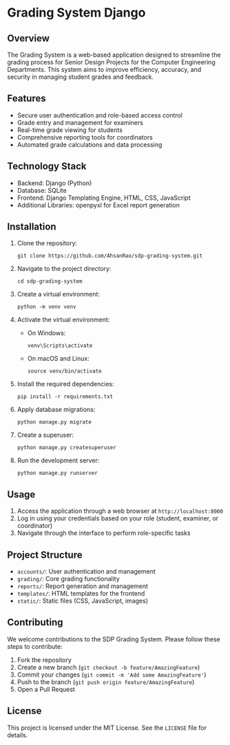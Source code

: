 # Grading System Django

## Overview

The Grading System is a web-based application designed to streamline the grading process for Senior Design Projects for the Computer Engineering Departments. This system aims to improve efficiency, accuracy, and security in managing student grades and feedback.

## Features

- Secure user authentication and role-based access control
- Grade entry and management for examiners
- Real-time grade viewing for students
- Comprehensive reporting tools for coordinators
- Automated grade calculations and data processing

## Technology Stack

- Backend: Django (Python)
- Database: SQLite
- Frontend: Django Templating Engine, HTML, CSS, JavaScript
- Additional Libraries: openpyxl for Excel report generation

## Installation

1. Clone the repository:
   ```
   git clone https://github.com/AhsanRao/sdp-grading-system.git
   ```

2. Navigate to the project directory:
   ```
   cd sdp-grading-system
   ```

3. Create a virtual environment:
   ```
   python -m venv venv
   ```

4. Activate the virtual environment:
   - On Windows:
     ```
     venv\Scripts\activate
     ```
   - On macOS and Linux:
     ```
     source venv/bin/activate
     ```

5. Install the required dependencies:
   ```
   pip install -r requirements.txt
   ```

6. Apply database migrations:
   ```
   python manage.py migrate
   ```

7. Create a superuser:
   ```
   python manage.py createsuperuser
   ```

8. Run the development server:
   ```
   python manage.py runserver
   ```

## Usage

1. Access the application through a web browser at `http://localhost:8000`
2. Log in using your credentials based on your role (student, examiner, or coordinator)
3. Navigate through the interface to perform role-specific tasks

## Project Structure

- `accounts/`: User authentication and management
- `grading/`: Core grading functionality
- `reports/`: Report generation and management
- `templates/`: HTML templates for the frontend
- `static/`: Static files (CSS, JavaScript, images)

## Contributing

We welcome contributions to the SDP Grading System. Please follow these steps to contribute:

1. Fork the repository
2. Create a new branch (`git checkout -b feature/AmazingFeature`)
3. Commit your changes (`git commit -m 'Add some AmazingFeature'`)
4. Push to the branch (`git push origin feature/AmazingFeature`)
5. Open a Pull Request

## License

This project is licensed under the MIT License. See the `LICENSE` file for details.
